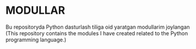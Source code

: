# MODULLAR
Bu repositoryda Python dasturlash tiliga oid yaratgan modullarim joylangan (This repository contains the modules I have created related to the Python programming language.)
